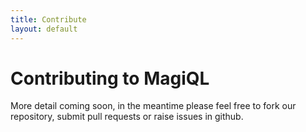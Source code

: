 ```yaml
---
title: Contribute
layout: default
---
```


Contributing to MagiQL
===================

More detail coming soon, in the meantime please feel free to fork our repository, submit pull requests or raise issues in github.
